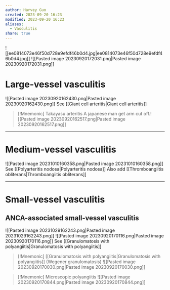 ```yaml
---
author: Harvey Guo
created: 2023-09-20 16:23
modified: 2023-09-20 16:23
aliases:
  - Vasculitis
share: true
---
```

![[ee0814073e46f50d728e9efdf46b0d4.jpg|ee0814073e46f50d728e9efdf46b0d4.jpg]]
![[Pasted image 20230920172031.png|Pasted image 20230920172031.png]]
# Large-vessel vasculitis
![[Pasted image 20230920162430.png|Pasted image 20230920162430.png]]
See [[Giant cell arteritis|Giant cell arteritis]]
>[!Mnemonic] Takayasu arteritis
>A japanese man get arm cut off.![[Pasted image 20230920162517.png|Pasted image 20230920162517.png]]


---
# Medium-vessel vasculitis
![[Pasted image 20231010160358.png|Pasted image 20231010160358.png]]
See [[Polyarteritis nodosa|Polyarteritis nodosa]]
Also add [[Thromboangiitis obliterans|Thromboangiitis obliterans]]

---
# Small-vessel vasculitis
## ANCA-associated small-vessel vasculitis
![[Pasted image 20231029162243.png|Pasted image 20231029162243.png]]
![[Pasted image 20230920170116.png|Pasted image 20230920170116.png]]
See [[Granulomatosis with polyangiitis|Granulomatosis with polyangiitis]]
>[!Mnemonic] [[Granulomatosis with polyangiitis|Granulomatosis with polyangiitis]] (Wegener granulomatosis)
>![[Pasted image 20230920170030.png|Pasted image 20230920170030.png]]

>[!Mnemonic] Microscopic polyangiitis
>![[Pasted image 20230920170844.png|Pasted image 20230920170844.png]]